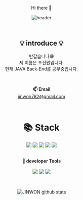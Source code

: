 <div align="center">

Hi there 👋

![header](https://capsule-render.vercel.app/api?type=waving&color=auto&height=300&section=header&text=welcome🤟&fontSize=90&animation=fadeIn&descAlignY=51&descAlign=62)

<br>

<!--
**jinwon27/jinwon27** is a ✨ _special_ ✨ repository because its `README.md` (this file) appears on your GitHub profile.

Here are some ideas to get you started:

- 🔭 I’m currently working on ...
- 🌱 I’m currently learning ...
- 👯 I’m looking to collaborate on ...
- 🤔 I’m looking for help with ...
- 💬 Ask me about ...
- 📫 How to reach me: ...
- 😄 Pronouns: ...
- ⚡ Fun fact: ...
-->
<h2> 💡 introduce 💡 </h2>

<p align="center">
반갑습니다😁<br>
제 이름은 조진원입니다.<br>
현재 JAVA Back-End를 공부중입니다.<br>
</p>

<br>

<Strong>📫 Email</Strong><br>jinwon782@gmail.com<br>

<br>

<h1> 📚 Stack</h1>
<img src="https://img.shields.io/badge/HTML-E34F26?style=for-the-badge&logo=html5&logoColor=white">
<img src="https://img.shields.io/badge/CSS-1572B6?style=for-the-badge&logo=css3&logoColor=white">
<img src="https://img.shields.io/badge/JavaScript-F7DF1E?style=for-the-badge&logo=javascript&logoColor=black">
<img src="https://img.shields.io/badge/JAVA-007396?style=for-the-badge&logo=java&logoColor=white"> 
<img src="https://img.shields.io/badge/Oracle-F80000.svg?&style=for-the-badge&logo=Oracle&logoColor=white">

<br>
<br>

<p align="center">
    <Strong>🧰 developer Tools</Strong><br>
    <br>
    <img src="https://img.shields.io/badge/Git-F05032.svg?&style=for-the-badge&logo=Git&logoColor=white">
    <img src="https://img.shields.io/badge/Eclipse%20IDE-2C2255.svg?&style=for-the-badge&logo=Eclipse%20IDE&logoColor=white">
    <img src="https://img.shields.io/badge/Visual%20Studio%20Code-007ACC.svg?&style=for-the-badge&logo=Visual%20Studio%20Code&logoColor=white">
</p>

<br>

![JINWON github stats](https://github-readme-stats.vercel.app/api?username=jinwon27&show_icons=true&theme=dark)

</div>


